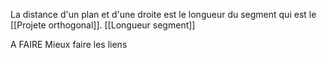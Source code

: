 La distance d'un plan et d'une droite est le longueur du segment qui est le [[Projete orthogonal]]. [[Longueur segment]]

A FAIRE
Mieux faire les liens